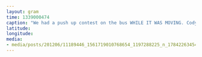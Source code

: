 ```yaml
---
layout: gram
time: 1339000474
caption: "We had a push up contest on the bus WHILE IT WAS MOVING. Cody and I tied for first."
latitude: 
longitude: 
media:
- media/posts/201206/11189446_1561719010768654_1197288225_n_17842263454000351.jpg
---
```


